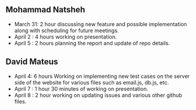 ## Mohammad Natsheh

- March 31: 2 hour discussing new feature and possible implementation along with scheduling for future meetings.
- April 2 : 4 hours working on presentation.
- April 5 : 2 hours planning the report and update of repo details.

## David Mateus

- April 4: 6 hours Working on implementing new test cases on the server side of the website for various files such as email.js, db.js, etc.
- April 7 : 1 hour 30 minutes of working on presentation.
- April 8 : 2 hour working on updating issues and various other github files.
